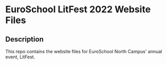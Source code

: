 # EuroSchool LitFest 2022 Website Files

## Description
This repo contains the website files for EuroSchool North Campus' annual event, LitFest.
